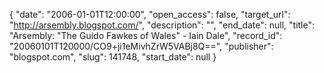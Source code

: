 {
  "date": "2006-01-01T12:00:00", 
  "open_access": false, 
  "target_url": "http://arsembly.blogspot.com/", 
  "description": "", 
  "end_date": null, 
  "title": "Arsembly: \"The Guido Fawkes of Wales\" - Iain Dale", 
  "record_id": "20060101T120000/CO9+ji1eMivhZrW5VABj8Q==", 
  "publisher": "blogspot.com", 
  "slug": 141748, 
  "start_date": null
}

